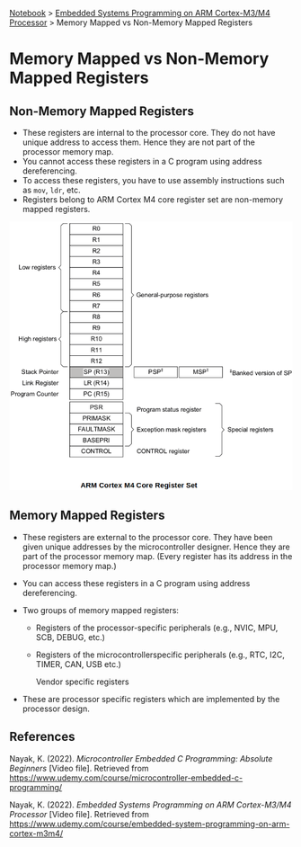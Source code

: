 <a href="../">Notebook</a> > <a href="./">Embedded Systems Programming on ARM Cortex-M3/M4 Processor</a> > Memory Mapped vs Non-Memory Mapped Registers

# Memory Mapped vs Non-Memory Mapped Registers



## Non-Memory Mapped Registers

* These registers are internal to the processor core. They do not have unique address to access them. Hence they are not part of the processor memory map. 
* You cannot access these registers in a C program using address dereferencing.
* To access these registers, you have to use assembly instructions such as `mov`, `ldr`, etc.
* Registers belong to ARM Cortex M4 core register set are non-memory mapped registers.



<img src="./img/arm-cortex-m4-core-register-set.png" alt="arm-cortex-m4-core-register-set" width="650">





## Memory Mapped Registers

* These registers are external to the  processor core. They have been given unique addresses by the microcontroller designer. Hence they are part of the processor memory map. (Every register has its address in the processor memory map.)

* You can access these registers in a C program using address dereferencing.

* Two groups of memory mapped registers:

  - Registers of the processor-specific peripherals (e.g., NVIC, MPU, SCB, DEBUG, etc.)

  - Registers of the microcontrollerspecific peripherals (e.g., RTC, I2C, TIMER, CAN, USB etc.)

    Vendor specific registers

* These are processor specific registers which are implemented by the processor design.





## References

Nayak, K. (2022). *Microcontroller Embedded C Programming: Absolute Beginners* [Video file]. Retrieved from  https://www.udemy.com/course/microcontroller-embedded-c-programming/

Nayak, K. (2022). *Embedded Systems Programming on ARM Cortex-M3/M4 Processor* [Video file]. Retrieved from  https://www.udemy.com/course/embedded-system-programming-on-arm-cortex-m3m4/
